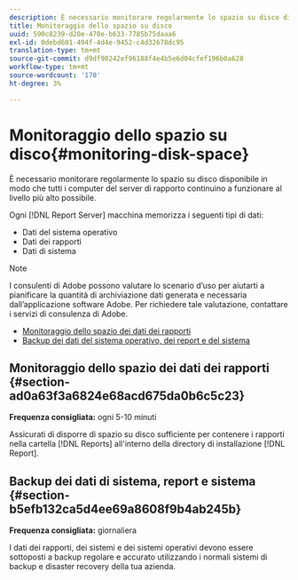 ```yaml
---
description: È necessario monitorare regolarmente lo spazio su disco disponibile in modo che tutti i computer del server di rapporto continuino a funzionare al livello più alto possibile.
title: Monitoraggio dello spazio su disco
uuid: 590c8239-d20e-470e-b633-7785b75daaa6
exl-id: 0debd601-494f-4d4e-9452-c4d32678dc95
translation-type: tm+mt
source-git-commit: d9df90242ef96188f4e4b5e6d04cfef196b0a628
workflow-type: tm+mt
source-wordcount: '170'
ht-degree: 3%

---
```


# Monitoraggio dello spazio su disco{#monitoring-disk-space}

È necessario monitorare regolarmente lo spazio su disco disponibile in modo che tutti i computer del server di rapporto continuino a funzionare al livello più alto possibile.

Ogni [!DNL Report Server] macchina memorizza i seguenti tipi di dati:

* Dati del sistema operativo
* Dati dei rapporti
* Dati di sistema

>[!NOTE]
>
>I consulenti di Adobe possono valutare lo scenario d’uso per aiutarti a pianificare la quantità di archiviazione dati generata e necessaria dall’applicazione software Adobe. Per richiedere tale valutazione, contattare i servizi di consulenza di Adobe.

* [Monitoraggio dello spazio dei dati dei rapporti](../../../home/c-rpt-oview/c-admin-rpt/c-mon-disk-sp.md#section-ad0a63f3a6824e68acd675da0b6c5c23)
* [Backup dei dati del sistema operativo, dei report e del sistema](../../../home/c-rpt-oview/c-admin-rpt/c-mon-disk-sp.md#section-b5efb132ca5d4ee69a8608f9b4ab245b)

## Monitoraggio dello spazio dei dati dei rapporti {#section-ad0a63f3a6824e68acd675da0b6c5c23}

**Frequenza consigliata:** ogni 5-10 minuti

Assicurati di disporre di spazio su disco sufficiente per contenere i rapporti nella cartella [!DNL Reports] all&#39;interno della directory di installazione [!DNL Report].

## Backup dei dati di sistema, report e sistema {#section-b5efb132ca5d4ee69a8608f9b4ab245b}

**Frequenza consigliata:** giornaliera

I dati dei rapporti, dei sistemi e dei sistemi operativi devono essere sottoposti a backup regolare e accurato utilizzando i normali sistemi di backup e disaster recovery della tua azienda.
